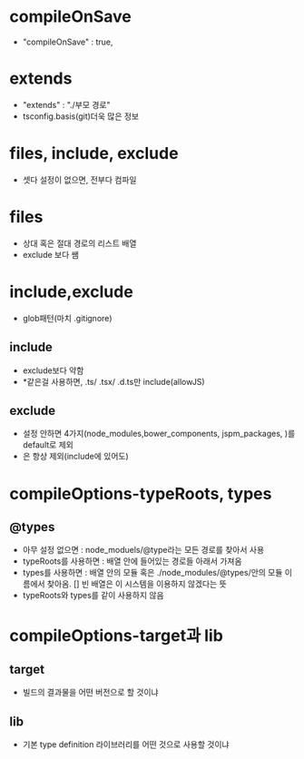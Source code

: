 # compileOnSave
- "compileOnSave" : true,

# extends
- "extends" : "./부모 경로"
- tsconfig.basis(git)더욱 많은 정보

# files, include, exclude
- 셋다 설정이 없으면, 전부다 컴파일
# files 
- 상대 혹은 절대 경로의 리스트 배열
- exclude 보다 쌤
# include,exclude
- glob패턴(마치 .gitignore)
## include
- exclude보다 약함
- *같은걸 사용하면, .ts/ .tsx/ .d.ts만 include(allowJS)
## exclude
- 설정 안하면 4가지(node_modules,bower_components, jspm_packages, <outDir>)를 default로 제외
- <outDir>은 항상 제외(include에 있어도)

# compileOptions-typeRoots, types
## @types
- 아무 설정 없으면 : node_moduels/@type라는 모든 경로를 찾아서 사용
- typeRoots를 사용하면 : 배열 안에 들어있는 경로들 아래서 가져옴
- types를 사용하면 : 배열 안의 모듈 혹은 ./node_modules/@types/안의 모듈 이름에서 찾아옴. [] 빈 배열은 이 시스템을 이용하지 않겠다는 뜻
- typeRoots와 types를 같이 사용하지 않음

# compileOptions-target과 lib
## target
- 빌드의 결과물을 어떤 버전으로 할 것이냐
## lib
- 기본 type definition 라이브러리를 어떤 것으로 사용할 것이냐